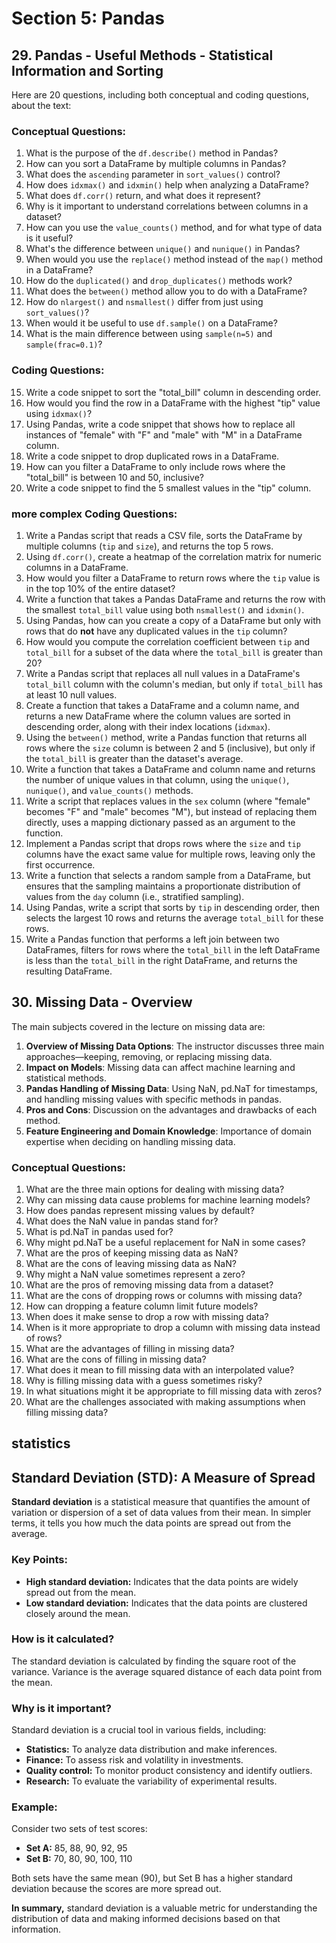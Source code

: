 # Section 5: Pandas
## 29. Pandas - Useful Methods - Statistical Information and Sorting
Here are 20 questions, including both conceptual and coding questions, about the text:

### Conceptual Questions:
1. What is the purpose of the `df.describe()` method in Pandas?
2. How can you sort a DataFrame by multiple columns in Pandas?
3. What does the `ascending` parameter in `sort_values()` control?
4. How does `idxmax()` and `idxmin()` help when analyzing a DataFrame?
5. What does `df.corr()` return, and what does it represent?
6. Why is it important to understand correlations between columns in a dataset?
7. How can you use the `value_counts()` method, and for what type of data is it useful?
8. What's the difference between `unique()` and `nunique()` in Pandas?
9. When would you use the `replace()` method instead of the `map()` method in a DataFrame?
10. How do the `duplicated()` and `drop_duplicates()` methods work?
11. What does the `between()` method allow you to do with a DataFrame?
12. How do `nlargest()` and `nsmallest()` differ from just using `sort_values()`?
13. When would it be useful to use `df.sample()` on a DataFrame?
14. What is the main difference between using `sample(n=5)` and `sample(frac=0.1)`?

### Coding Questions:
15. Write a code snippet to sort the "total_bill" column in descending order.
16. How would you find the row in a DataFrame with the highest "tip" value using `idxmax()`?
17. Using Pandas, write a code snippet that shows how to replace all instances of "female" with "F" and "male" with "M" in a DataFrame column.
18. Write a code snippet to drop duplicated rows in a DataFrame.
19. How can you filter a DataFrame to only include rows where the "total_bill" is between 10 and 50, inclusive?
20. Write a code snippet to find the 5 smallest values in the "tip" column.


### more complex Coding Questions:

1. Write a Pandas script that reads a CSV file, sorts the DataFrame by multiple columns (`tip` and `size`), and returns the top 5 rows.
2. Using `df.corr()`, create a heatmap of the correlation matrix for numeric columns in a DataFrame.
3. How would you filter a DataFrame to return rows where the `tip` value is in the top 10% of the entire dataset?
4. Write a function that takes a Pandas DataFrame and returns the row with the smallest `total_bill` value using both `nsmallest()` and `idxmin()`. 
5. Using Pandas, how can you create a copy of a DataFrame but only with rows that do **not** have any duplicated values in the `tip` column?
6. How would you compute the correlation coefficient between `tip` and `total_bill` for a subset of the data where the `total_bill` is greater than 20?
7. Write a Pandas script that replaces all null values in a DataFrame's `total_bill` column with the column's median, but only if `total_bill` has at least 10 null values.
8. Create a function that takes a DataFrame and a column name, and returns a new DataFrame where the column values are sorted in descending order, along with their index locations (`idxmax`).
9. Using the `between()` method, write a Pandas function that returns all rows where the `size` column is between 2 and 5 (inclusive), but only if the `total_bill` is greater than the dataset's average.
10. Write a function that takes a DataFrame and column name and returns the number of unique values in that column, using the `unique()`, `nunique()`, and `value_counts()` methods.
11. Write a script that replaces values in the `sex` column (where "female" becomes "F" and "male" becomes "M"), but instead of replacing them directly, uses a mapping dictionary passed as an argument to the function.
12. Implement a Pandas script that drops rows where the `size` and `tip` columns have the exact same value for multiple rows, leaving only the first occurrence.
13. Write a function that selects a random sample from a DataFrame, but ensures that the sampling maintains a proportionate distribution of values from the `day` column (i.e., stratified sampling).
14. Using Pandas, write a script that sorts by `tip` in descending order, then selects the largest 10 rows and returns the average `total_bill` for these rows.
15. Write a Pandas function that performs a left join between two DataFrames, filters for rows where the `total_bill` in the left DataFrame is less than the `total_bill` in the right DataFrame, and returns the resulting DataFrame. 


## 30. Missing Data - Overview
The main subjects covered in the lecture on missing data are:

1. **Overview of Missing Data Options**: The instructor discusses three main approaches—keeping, removing, or replacing missing data.
2. **Impact on Models**: Missing data can affect machine learning and statistical methods.
3. **Pandas Handling of Missing Data**: Using NaN, pd.NaT for timestamps, and handling missing values with specific methods in pandas.
4. **Pros and Cons**: Discussion on the advantages and drawbacks of each method.
5. **Feature Engineering and Domain Knowledge**: Importance of domain expertise when deciding on handling missing data.


### Conceptual Questions:
1. What are the three main options for dealing with missing data?
2. Why can missing data cause problems for machine learning models?
3. How does pandas represent missing values by default?
4. What does the NaN value in pandas stand for?
5. What is pd.NaT in pandas used for?
6. Why might pd.NaT be a useful replacement for NaN in some cases?
7. What are the pros of keeping missing data as NaN?
8. What are the cons of leaving missing data as NaN?
9. Why might a NaN value sometimes represent a zero?
10. What are the pros of removing missing data from a dataset?
11. What are the cons of dropping rows or columns with missing data?
12. How can dropping a feature column limit future models?
13. When does it make sense to drop a row with missing data?
14. When is it more appropriate to drop a column with missing data instead of rows?
15. What are the advantages of filling in missing data?
16. What are the cons of filling in missing data?
17. What does it mean to fill missing data with an interpolated value?
18. Why is filling missing data with a guess sometimes risky?
19. In what situations might it be appropriate to fill missing data with zeros?
20. What are the challenges associated with making assumptions when filling missing data?


















## statistics

## Standard Deviation (STD): A Measure of Spread

**Standard deviation** is a statistical measure that quantifies the amount of variation or dispersion of a set of data values from their mean. In simpler terms, it tells you how much the data points are spread out from the average.

### Key Points:

* **High standard deviation:** Indicates that the data points are widely spread out from the mean.
* **Low standard deviation:** Indicates that the data points are clustered closely around the mean.

### How is it calculated?

The standard deviation is calculated by finding the square root of the variance. Variance is the average squared distance of each data point from the mean.

### Why is it important?

Standard deviation is a crucial tool in various fields, including:

* **Statistics:** To analyze data distribution and make inferences.
* **Finance:** To assess risk and volatility in investments.
* **Quality control:** To monitor product consistency and identify outliers.
* **Research:** To evaluate the variability of experimental results.

### Example:

Consider two sets of test scores:

* **Set A:** 85, 88, 90, 92, 95
* **Set B:** 70, 80, 90, 100, 110

Both sets have the same mean (90), but Set B has a higher standard deviation because the scores are more spread out.

**In summary,** standard deviation is a valuable metric for understanding the distribution of data and making informed decisions based on that information.
